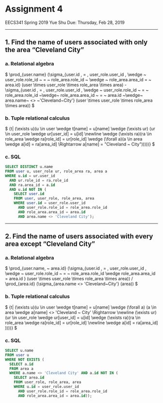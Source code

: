 # Assignment 4

  EECS341 Spring 2019
  Yue Shu
  Due: Thursday, Feb 28, 2019

---

## 1. Find the name of users associated with only the area “Cleveland City”

### a. Relational algebra

$ \prod_{user.name} (\sigma_{user.id \, = \, user\_role.user\_id \, \wedge ~ user\_role.role\_id ~ = ~ role\_area.role\_id ~ \wedge ~ role\_area.area\_id = ~ area.id} (user \times user\_role \times role\_area \times area) - \sigma_{user.id \, = \, user\_role.user\_id \, \wedge ~ user\_role.role\_id ~ = ~ role\_area.role\_id ~\wedge~ role\_area.area\_id ~ = ~ area.id ~\wedge~ area.name~ <> ~'Cleveland~City'} (user \times user\_role \times role\_area \times area)) $

### b. Tuple relational calculus

$ \{t| (\exists u)(u \in user \wedge t[name] = u[name] \wedge (\exists ur) (ur \in user\_role \wedge ur[user\_id] = u[id] \newline \wedge (\exists ra)(ra \in role\_area \wedge ra[role\_id] = ur[role\_id] \wedge (\forall a)(a \in area \wedge a[id] = ra[area\_id] \Rightarrow a[name] = "Cleveland ~ City")))))\}  $

### c. SQL

```sql
SELECT DISTINCT u.name
FROM user u, user_role ur, role_area ra, area a 
WHERE u.id = ur.user_id  
  AND ur.role_id = ra.role_id 
  AND ra.area_id = a.id 
  AND u.id NOT IN (
    SELECT user.id 
    FROM user, user_role, role_area, area
    WHERE user.id = user_role.user_id
      AND user_role.role_id = role_area.role_id
      AND role_area.area_id = area.id
      AND area.name <> 'Cleveland City');
```

--- 

## 2. Find the name of users associated with every area except “Cleveland City”

### a. Relational algebra

$ \prod_{user.name, ~ area.id} (\sigma_{user.id \, = \, user\_role.user\_id \, \wedge ~ user\_role.role\_id ~ = ~ role\_area.role\_id \wedge role\_area.area\_id = area.id } (user \times user\_role \times role\_area \times area)) / \prod_{area.id} (\sigma_{area.name <> 'Cleveland~City'} (area))  $

### b. Tuple relational calculus

$ \{t| (\exists u)(u \in user \wedge t[name] = u[name] \wedge (\forall a) (a \in area \wedge a[name] <> 'Cleveland ~ City' \Rightarrow \newline (\exists ur) (ur \in user\_role \wedge ur[user\_id] = u[id] \wedge (\exists ra)(ra \in role\_area \wedge ra[role\_id] = ur[role\_id] \newline \wedge a[id] = ra[area\_id] ))))\} $

### c. SQL

```sql
SELECT u.name 
FROM user u
WHERE NOT EXISTS (
  SELECT a.id
  FROM area a
  WHERE a.name <> 'Cleveland City' AND a.id NOT IN (
    SELECT area.id
    FROM user_role, role_area, area
    WHERE u.id = user_role.user_id
      AND user_role.role_id = role_area.role_id
      AND role_area.area_id = area.id));
```

